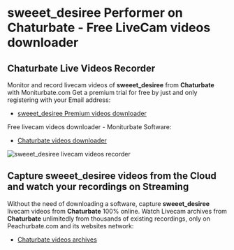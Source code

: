 # sweeet_desiree Performer on Chaturbate - Free LiveCam videos downloader

## Chaturbate Live Videos Recorder

Monitor and record livecam videos of **sweeet_desiree** from **Chaturbate** with Moniturbate.com
Get a premium trial for free by just and only registering with your Email address:
* [sweeet_desiree Premium videos downloader](https://moniturbate.com/request-demo-licence-key.html)

Free livecam videos downloader - Moniturbate Software:
* [Chaturbate videos downloader](https://moniturbate.com/moniturbate-download-software.html)

![sweeet_desiree livecam videos recorder](https://peachurnet.com/templates/moniturbate-software.png)


## Capture sweeet_desiree videos from the Cloud and watch your recordings on Streaming

Without the need of downloading a software, capture **sweeet_desiree** livecam videos from **Chaturbate** 100% online.
Watch Livecam archives from **Chaturbate** unlimitedly from thousands of existing recordings, only on Peachurbate.com and its websites network:
* [Chaturbate videos archives](https://peachurnet.com/)
